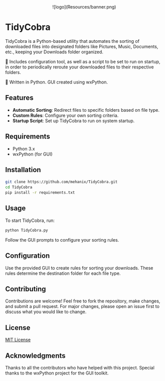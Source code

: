 <div align="center">
![logo](Resources/banner.png)
</div>

# TidyCobra

TidyCobra is a Python-based utility that automates the sorting of downloaded files into designated folders like Pictures, Music, Documents, etc., keeping your Downloads folder organized.
<p>🐍 Includes configuration tool, as well as a script to be set to run on startup, in order to periodically reroute your downloaded files to their respective folders.</p>
<p> 🐍 Written in Python. GUI created using wxPython.</p>

## Features

- **Automatic Sorting**: Redirect files to specific folders based on file type.
- **Custom Rules**: Configure your own sorting criteria.
- **Startup Script**: Set up TidyCobra to run on system startup.

## Requirements

- Python 3.x
- wxPython (for GUI)

## Installation

```bash
git clone https://github.com/mehanix/TidyCobra.git
cd TidyCobra
pip install -r requirements.txt
```

## Usage

To start TidyCobra, run:

```bash
python TidyCobra.py
```

Follow the GUI prompts to configure your sorting rules.

## Configuration

Use the provided GUI to create rules for sorting your downloads. These rules determine the destination folder for each file type.

## Contributing

Contributions are welcome! Feel free to fork the repository, make changes, and submit a pull request. For major changes, please open an issue first to discuss what you would like to change.

## License

[MIT License](LICENSE)

## Acknowledgments

Thanks to all the contributors who have helped with this project. Special thanks to the wxPython project for the GUI toolkit.
